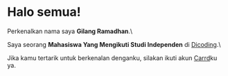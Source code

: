 # Halo semua! 

Perkenalkan nama saya **Gilang Ramadhan**.\

Saya seorang **Mahasiswa Yang Mengikuti Studi Independen** di [Dicoding](https://www.dicoding.com/).\

Jika kamu tertarik untuk berkenalan denganku, silakan ikuti akun [Carrd](https://nochtworks.carrd.co)ku ya.

